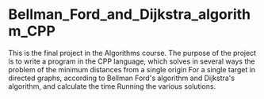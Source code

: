 # Bellman_Ford_and_Dijkstra_algorithm_CPP

This is the final project in the Algorithms course.
The purpose of the project is to write a program in the CPP language, which solves in several ways the problem of the minimum distances from a single origin
For a single target in directed graphs, according to Bellman Ford's algorithm and Dijkstra's algorithm, and calculate the time
Running the various solutions.
